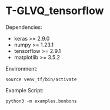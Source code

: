 # T-GLVQ_tensorflow

Dependencies:
+ keras >= 2.9.0
+ numpy >= 1.23.1
+ tensorflow >= 2.9.1
+ matplotlib >= 3.5.2

Environment:
```console
source venv_tf/bin/activate
```

Example Script:
```console
python3 -m examples.bonbons
```
